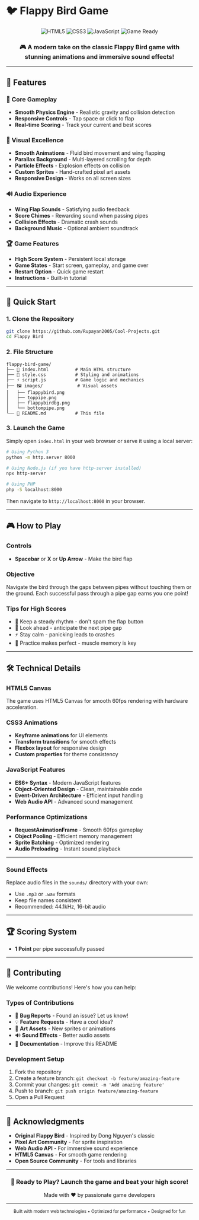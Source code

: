 # 🐦 Flappy Bird Game

<div align="center">
  <img src="https://img.shields.io/badge/HTML5-E34F26?style=for-the-badge&logo=html5&logoColor=white" alt="HTML5">
  <img src="https://img.shields.io/badge/CSS3-1572B6?style=for-the-badge&logo=css3&logoColor=white" alt="CSS3">
  <img src="https://img.shields.io/badge/JavaScript-F7DF1E?style=for-the-badge&logo=javascript&logoColor=black" alt="JavaScript">
  <img src="https://img.shields.io/badge/Game-Ready-brightgreen?style=for-the-badge" alt="Game Ready">
</div>

<div align="center">
  <h3>🎮 A modern take on the classic Flappy Bird game with stunning animations and immersive sound effects!</h3>
</div>

---

## 🌟 Features

### 🎯 **Core Gameplay**
- **Smooth Physics Engine** - Realistic gravity and collision detection
- **Responsive Controls** - Tap space or click to flap
- **Real-time Scoring** - Track your current and best scores

### 🎨 **Visual Excellence**
- **Smooth Animations** - Fluid bird movement and wing flapping
- **Parallax Background** - Multi-layered scrolling for depth
- **Particle Effects** - Explosion effects on collision
- **Custom Sprites** - Hand-crafted pixel art assets
- **Responsive Design** - Works on all screen sizes

### 🔊 **Audio Experience**
- **Wing Flap Sounds** - Satisfying audio feedback
- **Score Chimes** - Rewarding sound when passing pipes
- **Collision Effects** - Dramatic crash sounds
- **Background Music** - Optional ambient soundtrack

### 🏆 **Game Features**
- **High Score System** - Persistent local storage
- **Game States** - Start screen, gameplay, and game over
- **Restart Option** - Quick game restart
- **Instructions** - Built-in tutorial

---

## 🚀 Quick Start

### 1. **Clone the Repository**
```bash
git clone https://github.com/Rupayan2005/Cool-Projects.git
cd Flappy Bird
```

### 2. **File Structure**
```
flappy-bird-game/
├── 📄 index.html          # Main HTML structure
├── 🎨 style.css           # Styling and animations
├── ⚡ script.js           # Game logic and mechanics
├── 🖼️ images/             # Visual assets
│   ├── flappybird.png
│   ├── toppipe.png
│   ├── flappybirdbg.png
│   └── bottompipe.png
└── 📖 README.md           # This file
```

### 3. **Launch the Game**
Simply open `index.html` in your web browser or serve it using a local server:

```bash
# Using Python 3
python -m http.server 8000

# Using Node.js (if you have http-server installed)
npx http-server

# Using PHP
php -S localhost:8000
```

Then navigate to `http://localhost:8000` in your browser.

---

## 🎮 How to Play

### **Controls**
- **Spacebar** or **X** or **Up Arrow**  - Make the bird flap

### **Objective**
Navigate the bird through the gaps between pipes without touching them or the ground. Each successful pass through a pipe gap earns you one point!

### **Tips for High Scores**
- 🎯 Keep a steady rhythm - don't spam the flap button
- 👀 Look ahead - anticipate the next pipe gap
- ⚡ Stay calm - panicking leads to crashes
- 🧘 Practice makes perfect - muscle memory is key

---

## 🛠️ Technical Details

### **HTML5 Canvas**
The game uses HTML5 Canvas for smooth 60fps rendering with hardware acceleration.

### **CSS3 Animations**
- **Keyframe animations** for UI elements
- **Transform transitions** for smooth effects
- **Flexbox layout** for responsive design
- **Custom properties** for theme consistency

### **JavaScript Features**
- **ES6+ Syntax** - Modern JavaScript features
- **Object-Oriented Design** - Clean, maintainable code
- **Event-Driven Architecture** - Efficient input handling
- **Web Audio API** - Advanced sound management

### **Performance Optimizations**
- **RequestAnimationFrame** - Smooth 60fps gameplay
- **Object Pooling** - Efficient memory management
- **Sprite Batching** - Optimized rendering
- **Audio Preloading** - Instant sound playback

---



### **Sound Effects**
Replace audio files in the `sounds/` directory with your own:
- Use `.mp3` or `.wav` formats
- Keep file names consistent
- Recommended: 44.1kHz, 16-bit audio

---

## 🏆 Scoring System

- **1 Point** per pipe successfully passed

---




## 🤝 Contributing

We welcome contributions! Here's how you can help:

### **Types of Contributions**
- 🐛 **Bug Reports** - Found an issue? Let us know!
- 💡 **Feature Requests** - Have a cool idea?
- 🎨 **Art Assets** - New sprites or animations
- 🔊 **Sound Effects** - Better audio assets
- 📖 **Documentation** - Improve this README

### **Development Setup**
1. Fork the repository
2. Create a feature branch: `git checkout -b feature/amazing-feature`
3. Commit your changes: `git commit -m 'Add amazing feature'`
4. Push to branch: `git push origin feature/amazing-feature`
5. Open a Pull Request

---


## 🙏 Acknowledgments

- **Original Flappy Bird** - Inspired by Dong Nguyen's classic
- **Pixel Art Community** - For sprite inspiration
- **Web Audio API** - For immersive sound experience
- **HTML5 Canvas** - For smooth game rendering
- **Open Source Community** - For tools and libraries

---


<div align="center">
  <h3>🎉 Ready to Play? Launch the game and beat your high score!</h3>
  <p>Made with ❤️ by passionate game developers</p>
</div>

---

<div align="center">
  <sub>Built with modern web technologies • Optimized for performance • Designed for fun</sub>
</div>